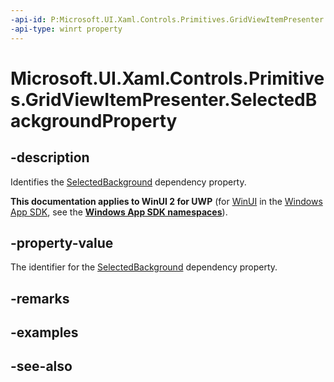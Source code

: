```yaml
---
-api-id: P:Microsoft.UI.Xaml.Controls.Primitives.GridViewItemPresenter.SelectedBackgroundProperty
-api-type: winrt property
---
```


<!-- Property syntax
public Windows.UI.Xaml.DependencyProperty SelectedBackgroundProperty { get; }
-->

# Microsoft.UI.Xaml.Controls.Primitives.GridViewItemPresenter.SelectedBackgroundProperty

## -description
Identifies the [SelectedBackground](gridviewitempresenter_selectedbackground.md) dependency property.

**This documentation applies to WinUI 2 for UWP** (for [WinUI](/windows/apps/winui/winui3/) in the [Windows App SDK](/windows/apps/windows-app-sdk/), see the **[Windows App SDK namespaces](/windows/windows-app-sdk/api/winrt/)**).

## -property-value
The identifier for the [SelectedBackground](gridviewitempresenter_selectedbackground.md) dependency property.

## -remarks

## -examples

## -see-also

